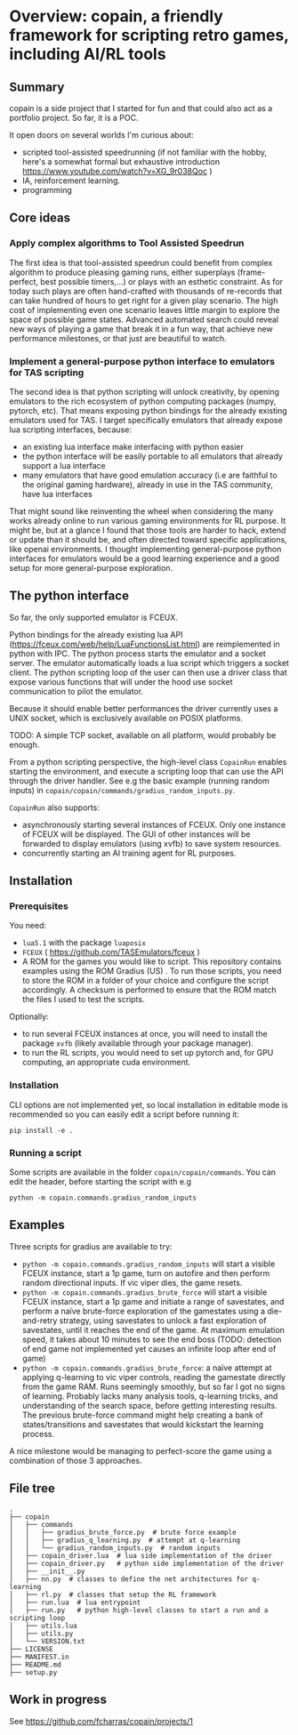# Overview: copain, a friendly framework for scripting retro games, including AI/RL tools

## Summary

copain is a side project that I started for fun and that could also act as a portfolio project. So far, it is a POC.

It open doors on several worlds I'm curious about:
- scripted tool-assisted speedrunning (if not familiar with the hobby, here's a somewhat formal but exhaustive introduction https://www.youtube.com/watch?v=XG_9r038Qoc )
- IA, reinforcement learning.
- programming

## Core ideas

### Apply complex algorithms to Tool Assisted Speedrun

The first idea is that tool-assisted speedrun could benefit from complex algorithm to produce pleasing gaming runs, either superplays (frame-perfect, best possible timers,...) or plays with an esthetic constraint. As for today such plays are often hand-crafted with thousands of re-records that can take hundred of hours to get right for a given play scenario. The high cost of implementing even one scenario leaves little margin to explore the space of possible game states. Advanced automated search could reveal new ways of playing a game that break it in a fun way, that achieve new performance milestones, or that just are beautiful to watch.

### Implement a general-purpose python interface to emulators for TAS scripting

The second idea is that python scripting will unlock creativity, by opening emulators to the rich ecosystem of python computing packages (numpy, pytorch, etc). That means exposing python bindings for the already existing emulators used for TAS. I target specifically emulators that already expose lua scripting interfaces, because:
- an existing lua interface make interfacing with python easier
- the python interface will be easily portable to all emulators that already support a lua interface
- many emulators that have good emulation accuracy (i.e are faithful to the original gaming hardware), already in use in the TAS community, have lua interfaces

That might sound like reinventing the wheel when considering the many works already online to run various gaming environments for RL purpose. It might be, but at a glance I found that those tools are harder to hack, extend or update than it should be, and often directed toward specific applications, like openai environments. I thought implementing general-purpose python interfaces for emulators would be a good learning experience and a good setup for more general-purpose exploration.

## The python interface

So far, the only supported emulator is FCEUX.

Python bindings for the already existing lua API (https://fceux.com/web/help/LuaFunctionsList.html) are reimplemented in python with IPC. The python process starts the emulator and a socket server. The emulator automatically loads a lua script which triggers a socket client. The python scripting loop of the user can then use a driver class that expose various functions that will under the hood use socket communication to pilot the emulator.

Because it should enable better performances the driver currently uses a UNIX socket, which is exclusively available on POSIX platforms.

TODO: A simple TCP socket, available on all platform, would probably be enough.

From a python scripting perspective, the high-level class `CopainRun` enables starting the environment, and execute a scripting loop that can use the API through the driver handler. See e.g the basic example (running random inputs) in `copain/copain/commands/gradius_random_inputs.py`.

`CopainRun` also supports:
- asynchronously starting several instances of FCEUX. Only one instance of FCEUX will be displayed. The GUI of other instances will be forwarded to display emulators (using xvfb) to save system resources.
- concurrently starting an AI training agent for RL purposes.

## Installation

### Prerequisites

You need:
- `lua5.1` with the package `luaposix`
- `FCEUX` ( https://github.com/TASEmulators/fceux )
- A ROM for the games you would like to script. This repository contains examples using the ROM Gradius (US) . To run those scripts, you need to store the ROM in a folder of your choice and configure the script accordingly. A checksum is performed to ensure that the ROM match the files I used to test the scripts.

Optionally:
- to run several FCEUX instances at once, you will need to install the package `xvfb` (likely available through your package manager).
- to run the RL scripts, you would need to set up pytorch and, for GPU computing, an appropriate cuda environment.

### Installation

CLI options are not implemented yet, so local installation in editable mode is recommended so you can easily edit a script before running it:

`pip install -e .`

### Running a script

Some scripts are available in the folder `copain/copain/commands`. You can edit the header, before starting the script with e.g

`python -m copain.commands.gradius_random_inputs`

## Examples

Three scripts for gradius are available to try:

- `python -m copain.commands.gradius_random_inputs` will start a visible FCEUX instance, start a 1p game, turn on autofire and then perform random directional inputs. If vic viper dies, the game resets.
- `python -m copain.commands.gradius_brute_force` will start a visible FCEUX instance, start a 1p game and initiate a range of savestates, and perform a naïve brute-force exploration of the gamestates using a die-and-retry strategy, using savestates to unlock a fast exploration of savestates, until it reaches the end of the game. At maximum emulation speed, it takes about 10 minutes to see the end boss (TODO: detection of end game not implemented yet causes an infinite loop after end of game)
- `python -m copain.commands.gradius_brute_force`: a naïve attempt at applying q-learning to vic viper controls, reading the gamestate directly from the game RAM. Runs seemingly smoothly, but so far I got no signs of learning. Probably lacks many analysis tools, q-learning tricks, and understanding of the search space, before getting interesting results. The previous brute-force command might help creating a bank of states/transitions and savestates that would kickstart the learning process.

A nice milestone would be managing to perfect-score the game using a combination of those 3 approaches.

## File tree

```
.
├── copain
│   ├── commands
│   │   ├── gradius_brute_force.py  # brute force example
│   │   ├── gradius_q_learning.py  # attempt at q-learning
│   │   └── gradius_random_inputs.py  # random inputs
│   ├── copain_driver.lua  # lua side implementation of the driver
│   ├── copain_driver.py   # python side implementation of the driver
│   ├── __init__.py
│   ├── nn.py  # classes to define the net architectures for q-learning
│   ├── rl.py  # classes that setup the RL framework
│   ├── run.lua  # lua entrypoint
│   ├── run.py   # python high-level classes to start a run and a scripting loop
│   ├── utils.lua
│   ├── utils.py
│   └── VERSION.txt
├── LICENSE
├── MANIFEST.in
├── README.md
├── setup.py
```

## Work in progress

See https://github.com/fcharras/copain/projects/1
